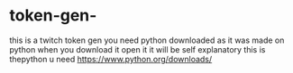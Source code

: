 # token-gen-
this is a twitch token gen
you need python downloaded as it was made on python
when you download it open it 
it will be self explanatory
this is thepython u need https://www.python.org/downloads/
